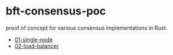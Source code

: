# bft-consensus-poc
proof of concept for various consensus implementations in Rust.

* [01-single-node](01-single-node)
* [02-load-balancer](02-load-balancer)
